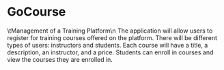 # GoCourse
\tManagement of a Training Platform\n
The application will allow users to register for training courses offered on the platform. There will be different types of users: instructors and students. Each course will have a title, a description, an instructor, and a price. Students can enroll in courses and view the courses they are enrolled in.
